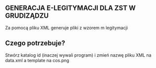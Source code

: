 
## GENERACJA E-LEGITYMACJI DLA ZST W GRUDIZĄDZU
Za pomocą pliku XML generuje pliki z wzorem m legitymacji

## Czego potrzebuje?
Stwórz katalog id (inaczej wywali program) i zmień nazwę pliku XML na data.xml a template na cos.png
